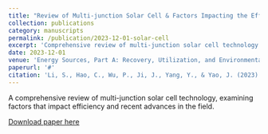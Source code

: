 ```yaml
---
title: "Review of Multi-junction Solar Cell & Factors Impacting the Efficiency of Multi-junction Solar Cell"
collection: publications
category: manuscripts
permalink: /publication/2023-12-01-solar-cell
excerpt: 'Comprehensive review of multi-junction solar cell technology and efficiency factors.'
date: 2023-12-01
venue: 'Energy Sources, Part A: Recovery, Utilization, and Environmental Effects'
paperurl: '#'
citation: 'Li, S., Hao, C., Wu, P., Ji, J., Yang, Y., & Yao, J. (2023). Review of Multi-junction Solar Cell & Factors Impacting the Efficiency of Multi-junction Solar Cell. <i>Energy Sources, Part A: Recovery, Utilization, and Environmental Effects</i>, 45(4), 12737–12758.'
---
```


A comprehensive review of multi-junction solar cell technology, examining factors that impact efficiency and recent advances in the field.

[Download paper here](https://www.tandfonline.com/doi/abs/10.1080/15567036.2023.2275706)
